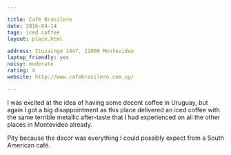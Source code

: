 ```yaml
---

title: Café Brasilero
date: 2016-04-14
tags: iced coffee
layout: place.html

address: Ituzaingó 1447, 11000 Montevideo
laptop_friendly: yes
noisy: moderate
rating: 4
website: http://www.cafebrasilero.com.uy/

---
```


I was excited at the idea of having some decent coffee in Uruguay, but again I got a big disappointment as this place delivered an iced coffee with the same terrible metallic after-taste that I had experienced on all the other places in Montevideo already.

Pity because the decor was everything I could possibly expect from a South American café.
